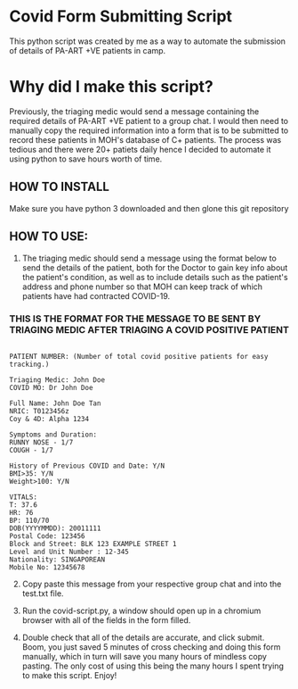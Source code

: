 # Covid Form Submitting Script

This python script was created by me as a way to automate the
submission of details of PA-ART +VE patients in camp.

# Why did I make this script?

Previously, the triaging medic would send a message containing the required details of
PA-ART +VE patient to a group chat. I would then need to manually copy the required information
into a form that is to be submitted to record these patients in MOH's database of C+ patients.
The process was tedious and there were 20+ patiets daily hence I decided to automate it using python
to save hours worth of time.

## HOW TO INSTALL

Make sure you have python 3 downloaded and then glone this git repository

## HOW TO USE:

1. The triaging medic should send a message using the format below to send the details of the
   patient, both for the Doctor to gain key info about the patient's condition, as well as to include
   details such as the patient's address and phone number so that MOH can keep track of which
   patients have had contracted COVID-19.

### THIS IS THE FORMAT FOR THE MESSAGE TO BE SENT BY TRIAGING MEDIC AFTER TRIAGING A COVID POSITIVE PATIENT

```COVID (I.E. PA-ART +VE) PATIENT DETAILS

PATIENT NUMBER: (Number of total covid positive patients for easy tracking.)

Triaging Medic: John Doe
COVID MO: Dr John Doe

Full Name: John Doe Tan
NRIC: T0123456z
Coy & 4D: Alpha 1234

Symptoms and Duration:
RUNNY NOSE - 1/7
COUGH - 1/7

History of Previous COVID and Date: Y/N
BMI>35: Y/N
Weight>100: Y/N

VITALS:
T: 37.6
HR: 76
BP: 110/70
DOB(YYYYMMDD): 20011111
Postal Code: 123456
Block and Street: BLK 123 EXAMPLE STREET 1
Level and Unit Number : 12-345
Nationality: SINGAPOREAN
Mobile No: 12345678
```

2. Copy paste this message from your respective group chat and into the test.txt
   file.

3. Run the covid-script.py, a window should open up in a chromium browser with all
   of the fields in the form filled.

4. Double check that all of the details are accurate, and click submit. Boom,
   you just saved 5 minutes of cross checking and doing this form manually, which in turn
   will save you many hours of mindless copy pasting. The only cost of using this being
   the many hours I spent trying to make this script. Enjoy!
